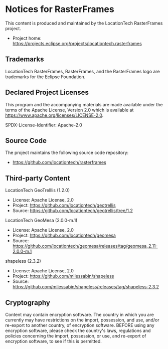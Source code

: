 # Notices for RasterFrames

This content is produced and maintained by the LocationTech RasterFrames project.

 * Project home: https://projects.eclipse.org/projects/locationtech.rasterframes

## Trademarks

LocationTech RasterFrames, RasterFrames, and the RasterFrames logo are trademarks for the Eclipse Foundation.

## Declared Project Licenses

This program and the accompanying materials are made available under the terms of the Apache License, Version 2.0 
which is available at https://www.apache.org/licenses/LICENSE-2.0.

SPDX-License-Identifier: Apache-2.0

## Source Code

The project maintains the following source code repository:

 * https://github.com/locationtech/rasterframes
 
## Third-party Content

LocationTech GeoTrelllis (1.2.0)

 * License: Apache License, 2.0
 * Project: https://github.com/locationtech/geotrellis
 * Source: https://github.com/locationtech/geotrellis/tree/1.2

LocationTech GeoMesa (2.0.0-m.1)

 * License: Apache License, 2.0
 * Project: https://github.com/locationtech/geomesa
 * Source: https://github.com/locationtech/geomesa/releases/tag/geomesa_2.11-2.0.0-m.1

shapeless (2.3.2)

 * License: Apache License, 2.0
 * Project: https://github.com/milessabin/shapeless
 * Source: https://github.com/milessabin/shapeless/releases/tag/shapeless-2.3.2

## Cryptography

Content may contain encryption software. The country in which you are currently
may have restrictions on the import, possession, and use, and/or re-export to
another country, of encryption software. BEFORE using any encryption software,
please check the country's laws, regulations and policies concerning the import,
possession, or use, and re-export of encryption software, to see if this is
permitted.
